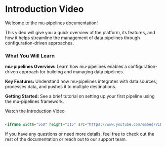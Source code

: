 # Introduction Video

Welcome to the mu-pipelines documentation! 

This video will give you a quick overview of the platform, its features, and how it helps streamline the management of data pipelines through configuration-driven approaches.

### What You Will Learn

**mu-pipelines Overview:** Learn how mu-pipelines enables a configuration-driven approach for building and managing data pipelines.

**Key Features:** Understand how mu-pipelines integrates with data sources, processes data, and pushes it to multiple destinations.

**Getting Started:** See a brief tutorial on setting up your first pipeline using the mu-pipelines framework.

Watch the Introduction Video

``` markdown 

<iframe width="560" height="315" src="https://www.youtube.com/embed/VIDEO_ID" frameborder="0" allow="accelerometer; autoplay; encrypted-media; gyroscope; picture-in-picture" allowfullscreen></iframe>

```

If you have any questions or need more details, feel free to check out the rest of the documentation or reach out to our support team.